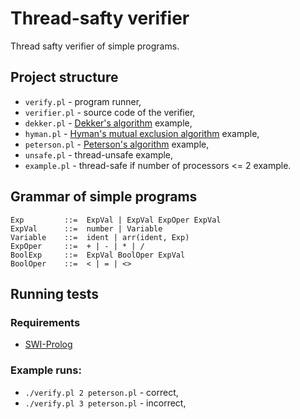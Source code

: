 # Thread-safty verifier

Thread safty verifier of simple programs.

## Project structure
* `verify.pl` - program runner,
* `verifier.pl` - source code of the verifier,
* `dekker.pl` - [Dekker's algorithm][0] example,
* `hyman.pl` - [Hyman's mutual exclusion algorithm][1] example,
* `peterson.pl` - [Peterson's algorithm][2] example,
* `unsafe.pl` - thread-unsafe example,
* `example.pl` - thread-safe if number of processors <= 2 example.

## Grammar of simple programs
```
Exp         ::=  ExpVal | ExpVal ExpOper ExpVal
ExpVal      ::=  number | Variable
Variable    ::=  ident | arr(ident, Exp)
ExpOper     ::=  + | - | * | /
BoolExp     ::=  ExpVal BoolOper ExpVal
BoolOper    ::=  < | = | <>
```

## Running tests
### Requirements
* [SWI-Prolog][3]

### Example runs:
* `./verify.pl 2 peterson.pl` - correct,
* `./verify.pl 3 peterson.pl` - incorrect,


[0]: https://en.wikipedia.org/wiki/Dekker's_algorithm
[1]: http://babel.ls.fi.upm.es/~fred/uppaal/hyman.html
[2]: https://en.wikipedia.org/wiki/Peterson's_algorithm
[3]: http://www.swi-prolog.org/
